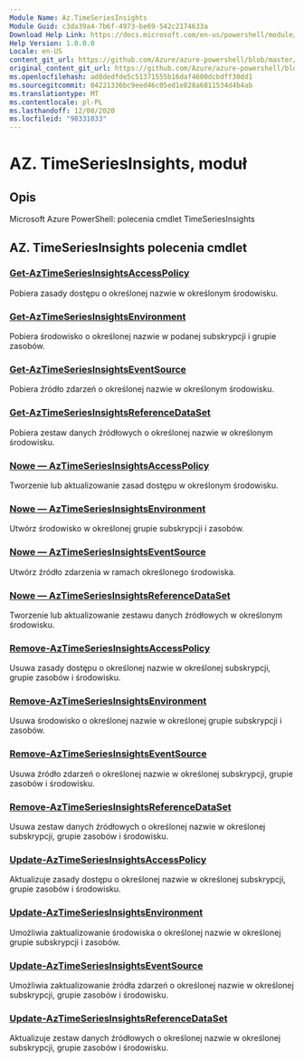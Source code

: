 ```yaml
---
Module Name: Az.TimeSeriesInsights
Module Guid: c3da39a4-7b6f-4973-be69-542c2174633a
Download Help Link: https://docs.microsoft.com/en-us/powershell/module/az.timeseriesinsights
Help Version: 1.0.0.0
Locale: en-US
content_git_url: https://github.com/Azure/azure-powershell/blob/master/src/TimeSeriesInsights/help/Az.TimeSeriesInsights.md
original_content_git_url: https://github.com/Azure/azure-powershell/blob/master/src/TimeSeriesInsights/help/Az.TimeSeriesInsights.md
ms.openlocfilehash: ad8dedfde5c51371555b16daf4600dcbdff30dd1
ms.sourcegitcommit: 04221336bc9eed46c05ed1e828a6811534d4b4ab
ms.translationtype: MT
ms.contentlocale: pl-PL
ms.lasthandoff: 12/08/2020
ms.locfileid: "98331033"
---
```

# AZ. TimeSeriesInsights, moduł
## Opis
Microsoft Azure PowerShell: polecenia cmdlet TimeSeriesInsights

## AZ. TimeSeriesInsights polecenia cmdlet
### [Get-AzTimeSeriesInsightsAccessPolicy](Get-AzTimeSeriesInsightsAccessPolicy.md)
Pobiera zasady dostępu o określonej nazwie w określonym środowisku.

### [Get-AzTimeSeriesInsightsEnvironment](Get-AzTimeSeriesInsightsEnvironment.md)
Pobiera środowisko o określonej nazwie w podanej subskrypcji i grupie zasobów.

### [Get-AzTimeSeriesInsightsEventSource](Get-AzTimeSeriesInsightsEventSource.md)
Pobiera źródło zdarzeń o określonej nazwie w określonym środowisku.

### [Get-AzTimeSeriesInsightsReferenceDataSet](Get-AzTimeSeriesInsightsReferenceDataSet.md)
Pobiera zestaw danych źródłowych o określonej nazwie w określonym środowisku.

### [Nowe — AzTimeSeriesInsightsAccessPolicy](New-AzTimeSeriesInsightsAccessPolicy.md)
Tworzenie lub aktualizowanie zasad dostępu w określonym środowisku.

### [Nowe — AzTimeSeriesInsightsEnvironment](New-AzTimeSeriesInsightsEnvironment.md)
Utwórz środowisko w określonej grupie subskrypcji i zasobów.

### [Nowe — AzTimeSeriesInsightsEventSource](New-AzTimeSeriesInsightsEventSource.md)
Utwórz źródło zdarzenia w ramach określonego środowiska.

### [Nowe — AzTimeSeriesInsightsReferenceDataSet](New-AzTimeSeriesInsightsReferenceDataSet.md)
Tworzenie lub aktualizowanie zestawu danych źródłowych w określonym środowisku.

### [Remove-AzTimeSeriesInsightsAccessPolicy](Remove-AzTimeSeriesInsightsAccessPolicy.md)
Usuwa zasady dostępu o określonej nazwie w określonej subskrypcji, grupie zasobów i środowisku.

### [Remove-AzTimeSeriesInsightsEnvironment](Remove-AzTimeSeriesInsightsEnvironment.md)
Usuwa środowisko o określonej nazwie w określonej grupie subskrypcji i zasobów.

### [Remove-AzTimeSeriesInsightsEventSource](Remove-AzTimeSeriesInsightsEventSource.md)
Usuwa źródło zdarzeń o określonej nazwie w określonej subskrypcji, grupie zasobów i środowisku.

### [Remove-AzTimeSeriesInsightsReferenceDataSet](Remove-AzTimeSeriesInsightsReferenceDataSet.md)
Usuwa zestaw danych źródłowych o określonej nazwie w określonej subskrypcji, grupie zasobów i środowisku.

### [Update-AzTimeSeriesInsightsAccessPolicy](Update-AzTimeSeriesInsightsAccessPolicy.md)
Aktualizuje zasady dostępu o określonej nazwie w określonej subskrypcji, grupie zasobów i środowisku.

### [Update-AzTimeSeriesInsightsEnvironment](Update-AzTimeSeriesInsightsEnvironment.md)
Umożliwia zaktualizowanie środowiska o określonej nazwie w określonej grupie subskrypcji i zasobów.

### [Update-AzTimeSeriesInsightsEventSource](Update-AzTimeSeriesInsightsEventSource.md)
Umożliwia zaktualizowanie źródła zdarzeń o określonej nazwie w określonej subskrypcji, grupie zasobów i środowisku.

### [Update-AzTimeSeriesInsightsReferenceDataSet](Update-AzTimeSeriesInsightsReferenceDataSet.md)
Aktualizuje zestaw danych źródłowych o określonej nazwie w określonej subskrypcji, grupie zasobów i środowisku.


